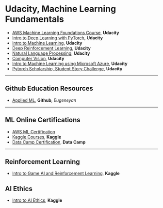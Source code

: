 # Udacity, Machine Learning Fundamentals

- [AWS Machine Learning Foundations Course](https://classroom.udacity.com/courses/ud090/lessons/ac47b924-72d3-4bf9-971c-bfccfa368b02/concepts/0ea0ed14-f1ab-4119-bc5a-3ab2de6bc418), **Udacity**
- [Intro to Deep Learning with PyTorch](https://classroom.udacity.com/courses/ud188/lessons/b4ca7aaa-b346-43b1-ae7d-20d27b2eab65/concepts/a3b18b18-8496-4775-af48-921ab35bd306), **Udacity**
- [Intro to Machine Learning](https://classroom.udacity.com/courses/ud120/lessons/2410328539/concepts/30096788840923), **Udacity**
- [Deep Reinforcement Learning](https://www.udacity.com/course/deep-reinforcement-learning-nanodegree--nd893), **Udacity**
- [Natural Language Processing](https://www.udacity.com/course/natural-language-processing-nanodegree--nd892), **Udacity**
- [Computer Vision](https://www.udacity.com/course/computer-vision-nanodegree--nd891), **Udacity**
- [Intro to Machine Learning using Microsoft Azure](https://www.udacity.com/course/introduction-to-machine-learning-using-microsoft-azure--ud00333), **Udacity**
- [Pytorch Scholarship, Student Story Challenge](https://sites.google.com/udacity.com/pytorch-scholarship-facebook/phase-1-archived/community-archived/top-5-student-stories/student-story-challenge), **Udacity**

---

## Github Education Resources

- [Applied ML](https://github.com/eugeneyan/applied-ml), **Github**, _Eugeneyan_

---

## ML Online Certifications

- [AWS ML Certification]()
- [Kaggle Courses](https://www.kaggle.com/learn), **Kaggle**
- [Data Camp Certification](https://www.datacamp.com/summerchallenge), **Data Camp**

---

## Reinforcement Learning

- [Intro to Game AI and Reinforcement Learning](https://www.kaggle.com/learn/intro-to-game-ai-and-reinforcement-learning), **Kaggle**

## AI Ethics

- [Intro to AI Ethics](https://www.kaggle.com/learn/intro-to-ai-ethics), **Kaggle**
